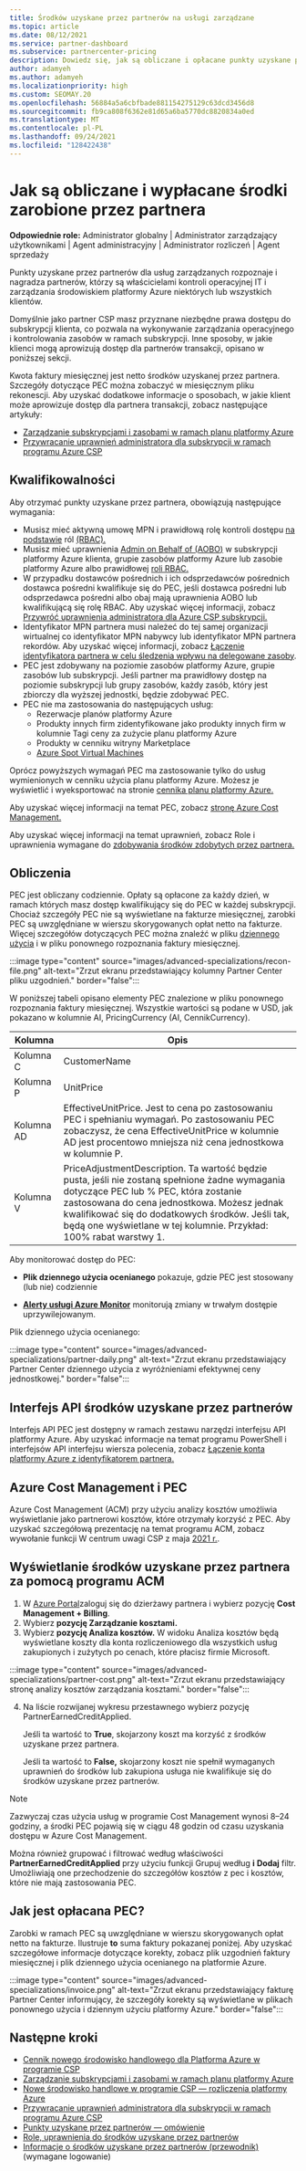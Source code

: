 ```yaml
---
title: Środków uzyskane przez partnerów na usługi zarządzane
ms.topic: article
ms.date: 08/12/2021
ms.service: partner-dashboard
ms.subservice: partnercenter-pricing
description: Dowiedz się, jak są obliczane i opłacane punkty uzyskane przez partnerów firmy Microsoft dla usług zarządzanych oraz jak upewnić się, że masz odpowiednie uprawnienia.
author: adamyeh
ms.author: adamyeh
ms.localizationpriority: high
ms.custom: SEOMAY.20
ms.openlocfilehash: 56884a5a6cbfbade881154275129c63dcd3456d8
ms.sourcegitcommit: fb9ca808f6362e81d65a6ba5770dc8820834a0ed
ms.translationtype: MT
ms.contentlocale: pl-PL
ms.lasthandoff: 09/24/2021
ms.locfileid: "128422438"
---
```

# <a name="how-the-partner-earned-credit-is-calculated-and-paid"></a>Jak są obliczane i wypłacane środki zarobione przez partnera

**Odpowiednie role:** Administrator globalny | Administrator zarządzający użytkownikami | Agent administracyjny | Administrator rozliczeń | Agent sprzedaży

Punkty uzyskane przez partnerów dla usług zarządzanych rozpoznaje i nagradza partnerów, którzy są właścicielami kontroli operacyjnej IT i zarządzania środowiskiem platformy Azure niektórych lub wszystkich klientów. 

Domyślnie jako partner CSP masz przyznane niezbędne prawa dostępu do subskrypcji klienta, co pozwala na wykonywanie zarządzania operacyjnego i kontrolowania zasobów w ramach subskrypcji. Inne sposoby, w jakie klienci mogą aprowizują dostęp dla partnerów transakcji, opisano w poniższej sekcji.

Kwota faktury miesięcznej jest netto środków uzyskanej przez partnera. Szczegóły dotyczące PEC można zobaczyć w miesięcznym pliku rekonescji. Aby uzyskać dodatkowe informacje o sposobach, w jakie klient może aprowizuje dostęp dla partnera transakcji, zobacz następujące artykuły:

- [Zarządzanie subskrypcjami i zasobami w ramach planu platformy Azure](azure-plan-manage.md)
- [Przywracanie uprawnień administratora dla subskrypcji w ramach programu Azure CSP](revoke-reinstate-csp.md)

## <a name="eligibility"></a>Kwalifikowalności

Aby otrzymać punkty uzyskane przez partnera, obowiązują następujące wymagania:

- Musisz mieć aktywną umowę MPN i prawidłową rolę kontroli dostępu [na podstawie](azure-roles-perms-pec.md) ról [(RBAC).](/azure/role-based-access-control/overview)
- Musisz mieć uprawnienia [Admin on Behalf of (AOBO)](https://channel9.msdn.com/Series/cspdev/Module-11-Admin-On-Behalf-Of-AOBO) w subskrypcji platformy Azure klienta, grupie zasobów platformy Azure lub zasobie platformy Azure albo prawidłowej [roli RBAC.](azure-roles-perms-pec.md)
- W przypadku dostawców pośrednich i ich odsprzedawców pośrednich dostawca pośredni kwalifikuje się do PEC, jeśli dostawca pośredni lub odsprzedawca pośredni albo obaj mają uprawnienia AOBO lub kwalifikującą się rolę RBAC. Aby uzyskać więcej informacji, zobacz [Przywróć uprawnienia administratora dla Azure CSP subskrypcji.](revoke-reinstate-csp.md)
- Identyfikator MPN partnera musi należeć do tej samej organizacji wirtualnej co identyfikator MPN nabywcy lub identyfikator MPN partnera rekordów. Aby uzyskać więcej informacji, zobacz [Łączenie identyfikatora partnera w celu śledzenia wpływu na delegowane zasoby](/azure/lighthouse/how-to/partner-earned-credit).
- PEC jest zdobywany na poziomie zasobów platformy Azure, grupie zasobów lub subskrypcji. Jeśli partner ma prawidłowy dostęp na poziomie subskrypcji lub grupy zasobów, każdy zasób, który jest zbiorczy dla wyższej jednostki, będzie zdobywać PEC.
- PEC nie ma zastosowania do następujących usług:
    - Rezerwacje planów platformy Azure
    - Produkty innych firm zidentyfikowane jako produkty innych firm w kolumnie Tagi ceny za zużycie planu platformy Azure
    - Produkty w cenniku witryny Marketplace
    - [Azure Spot Virtual Machines](https://partner.microsoft.com/resources/collection/azure-spot-in-csp#/)

Oprócz powyższych wymagań PEC ma zastosowanie tylko do usług wymienionych w cenniku użycia planu platformy Azure. Możesz je wyświetlić i wyeksportować na stronie [cennika planu platformy Azure.](https://partner.microsoft.com/commerce/sales)

Aby uzyskać więcej informacji na temat PEC, zobacz [stronę Azure Cost Management.](/azure/cost-management-billing/costs/get-started-partners)

Aby uzyskać więcej informacji na temat uprawnień, zobacz Role i uprawnienia wymagane do [zdobywania środków zdobytych przez partnera.](azure-roles-perms-pec.md)

## <a name="calculation"></a>Obliczenia

PEC jest obliczany codziennie. Opłaty są opłacone za każdy dzień, w ramach których masz dostęp kwalifikujący się do PEC w każdej subskrypcji. Chociaż szczegóły PEC nie są wyświetlane na fakturze miesięcznej, zarobki PEC są uwzględniane w wierszu skorygowanych opłat netto na fakturze. Więcej szczegółów dotyczących PEC można znaleźć w pliku [dziennego użycia](daily-rated-usage-recon-files.md) i w pliku ponownego rozpoznania faktury miesięcznej.

:::image type="content" source="images/advanced-specializations/recon-file.png" alt-text="Zrzut ekranu przedstawiający kolumny Partner Center pliku uzgodnień." border="false":::

W poniższej tabeli opisano elementy PEC znalezione w pliku ponownego rozpoznania faktury miesięcznej. Wszystkie wartości są podane w USD, jak pokazano w kolumnie AI, PricingCurrency (AI, CennikCurrency).

| Kolumna  | Opis  |
| --------  | -------  |
| Kolumna C  | CustomerName  |
| Kolumna P | UnitPrice |
| Kolumna AD | EffectiveUnitPrice. Jest to cena po zastosowaniu PEC i spełnianiu wymagań. Po zastosowaniu PEC zobaczysz, że cena EffectiveUnitPrice w kolumnie AD jest procentowo mniejsza niż cena jednostkowa w kolumnie P.   |
| Kolumna V  | PriceAdjustmentDescription. Ta wartość będzie pusta, jeśli nie zostaną spełnione żadne wymagania dotyczące PEC lub % PEC, która zostanie zastosowana do cena jednostkowa. Możesz jednak kwalifikować się do dodatkowych środków. Jeśli tak, będą one wyświetlane w tej kolumnie. Przykład: 100% rabat warstwy 1.   |

Aby monitorować dostęp do PEC:

- **Plik dziennego użycia ocenianego** pokazuje, gdzie PEC jest stosowany (lub nie) codziennie

- [**Alerty usługi Azure Monitor**](azure-plan-manage.md) monitorują zmiany w trwałym dostępie uprzywilejowanym.

Plik dziennego użycia ocenianego:

:::image type="content" source="images/advanced-specializations/partner-daily.png" alt-text="Zrzut ekranu przedstawiający Partner Center dziennego użycia z wyróżnieniami efektywnej ceny jednostkowej." border="false":::

## <a name="partner-earned-credit-api"></a>Interfejs API środków uzyskane przez partnerów

Interfejs API PEC jest dostępny w ramach zestawu narzędzi interfejsu API platformy Azure. Aby uzyskać informacje na temat programu PowerShell i interfejsów API interfejsu wiersza polecenia, zobacz [Łączenie konta platformy Azure z identyfikatorem partnera.](/azure/cost-management-billing/manage/link-partner-id)

## <a name="azure-cost-management-and-pec"></a>Azure Cost Management i PEC

Azure Cost Management (ACM) przy użyciu analizy kosztów umożliwia wyświetlanie jako partnerowi kosztów, które otrzymały korzyść z PEC. Aby uzyskać szczegółową prezentację na temat programu ACM, zobacz wywołanie funkcji W centrum uwagi CSP z maja [2021 r.](https://commercial_licensing.eventbuilder.com/2021MayCSPSpotlight).

## <a name="use-acm-to-view-your-partner-earned-credit"></a>Wyświetlanie środków uzyskane przez partnera za pomocą programu ACM

1. W [Azure Portal](https://portal.azure.com/)zaloguj się do dzierżawy partnera i wybierz pozycję **Cost Management + Billing**.
2. Wybierz **pozycję Zarządzanie kosztami.**
3. Wybierz **pozycję Analiza kosztów.**
W widoku Analiza kosztów będą wyświetlane koszty dla konta rozliczeniowego dla wszystkich usług zakupionych i zużytych po cenach, które płacisz firmie Microsoft.

:::image type="content" source="images/advanced-specializations/partner-cost.png" alt-text="Zrzut ekranu przedstawiający stronę analizy kosztów zarządzania kosztami." border="false":::

4. Na liście rozwijanej wykresu przestawnego wybierz pozycję PartnerEarnedCreditApplied. 

    Jeśli ta wartość to **True**, skojarzony koszt ma korzyść z środków uzyskane przez partnera.

    Jeśli ta wartość to **False,** skojarzony koszt nie spełnił wymaganych uprawnień do środków lub zakupiona usługa nie kwalifikuje się do środków uzyskane przez partnerów.

>[!NOTE]
>Zazwyczaj czas użycia usług w programie Cost Management wynosi 8–24 godziny, a środki PEC pojawią się w ciągu 48 godzin od czasu uzyskania dostępu w Azure Cost Management.

Można również grupować i filtrować według właściwości **PartnerEarnedCreditApplied** przy użyciu funkcji Grupuj według **i** **Dodaj** filtr. Umożliwiają one przechodzenie do szczegółów kosztów z pec i kosztów, które nie mają zastosowania PEC.

## <a name="how-is-pec-paid"></a>Jak jest opłacana PEC?
Zarobki w ramach PEC są uwzględniane w wierszu skorygowanych opłat netto na fakturze. Ilustruje **to** suma faktury pokazanej poniżej. Aby uzyskać szczegółowe informacje dotyczące korekty, zobacz plik uzgodnień faktury miesięcznej i plik dziennego użycia ocenianego na platformie Azure.

:::image type="content" source="images/advanced-specializations/invoice.png" alt-text="Zrzut ekranu przedstawiający fakturę Partner Center informujący, że szczegóły korekty są wyświetlane w plikach ponownego użycia i dziennym użyciu platformy Azure." border="false":::

## <a name="next-steps"></a>Następne kroki

- [Cennik nowego środowisko handlowego dla Platforma Azure w programie CSP](azure-plan-price-list.md)
- [Zarządzanie subskrypcjami i zasobami w ramach planu platformy Azure](azure-plan-manage.md)
- [Nowe środowisko handlowe w programie CSP — rozliczenia platformy Azure](azure-plan-billing.md)
- [Przywracanie uprawnień administratora dla subskrypcji w ramach programu Azure CSP](revoke-reinstate-csp.md)
- [Punkty uzyskane przez partnerów — omówienie](partner-earned-credit.md)
- [Role, uprawnienia do środków uzyskane przez partnerów](azure-roles-perms-pec.md)
- [Informacje o środków uzyskane przez partnerów (przewodnik)](https://partner.microsoft.com/resources/detail/understanding-partner-earned-credit-pdf) (wymagane logowanie)